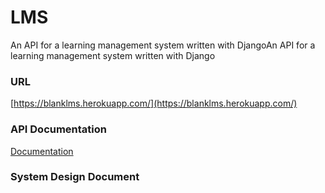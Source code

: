 # LMS
An API for a learning management system written with DjangoAn API for a learning management system written with Django

### URL
[https://blanklms.herokuapp.com/](https://blanklms.herokuapp.com/)

### API Documentation
[Documentation](https://documenter.getpostman.com/view/12217726/UV5aeFe6)

### System Design Document
